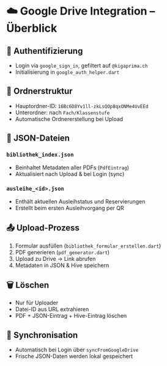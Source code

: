 # ☁️ Google Drive Integration – Überblick

## 🔐 Authentifizierung

* Login via `google_sign_in`, gefiltert auf `@kigaprima.ch`
* Initialisierung in `google_auth_helper.dart`

## 📁 Ordnerstruktur

* Hauptordner-ID: `16Bc6D8Yv1ll-zkLsQOp8qxONMe4UvEEd`
* Unterordner: nach `Fach/Klassenstufe`
* Automatische Ordnererstellung bei Upload

## 📄 JSON-Dateien

### `bibliothek_index.json`
* Beinhaltet Metadaten aller PDFs (`PdfEintrag`)
* Aktualisiert nach Upload & bei Login (sync)

### `ausleihe_<id>.json`
* Enthält aktuellen Ausleihstatus und Reservierungen
* Erstellt beim ersten Ausleihvorgang per QR

## 📤 Upload-Prozess

1. Formular ausfüllen (`bibliothek_formular_erstellen.dart`)
2. PDF generieren (`pdf_generator.dart`)
3. Upload zu Drive → Link abrufen
4. Metadaten in JSON & Hive speichern

## 🗑 Löschen

* Nur für Uploader
* Datei-ID aus URL extrahieren
* PDF + JSON-Eintrag + Hive-Eintrag löschen

## 🔄 Synchronisation

* Automatisch bei Login über `syncFromGoogleDrive`
* Frische JSON-Daten werden lokal gespeichert

